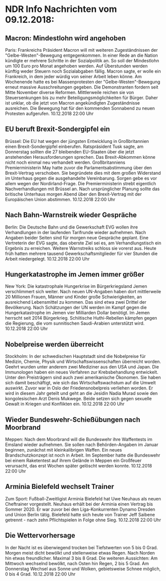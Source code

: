 # NDR Info Nachrichten vom 09.12.2018:


## Macron: Mindestlohn wird angehoben
Paris:	Frankreichs Präsident Macron will mit weiteren Zugeständnissen der "Gelbe-Westen"-Bewegung entgegenkommen. In einer Rede an die Nation kündigte er mehrere Schritte in der Sozialpolitik an. So soll der Mindestlohn um 100 Euro pro Monat angehoben werden. Auf Überstunden werden künftig weder Steuern noch Sozialabgaben fällig. Macron sagte, er wolle ein Frankreich, in dem jeder würdig von seiner Arbeit leben könne. Am Wochenende hatte es bei Massenprotesten der "Gelbe-Westen"-Bewegung erneut massive Ausschreitungen gegeben. Die Demonstranten fordern seit Mitte November diverse Reformen. Mittlerweile reichen sie von Steuersenkungen bis zu mehr Beteiligungsmöglichkeiten für Bürger. Daher ist unklar, ob die jetzt von Macron angekündigten Zugeständnisse ausreichen. Die Bewegung hat für den kommenden Sonnabend zu neuen Protesten aufgerufen. 10.12.2018 22:00 Uhr 

## EU beruft Brexit-Sondergipfel ein
Brüssel:	Die EU hat wegen der jüngsten Entwicklung in Großbritannien einen Brexit-Sondergipfel einberufen. Ratspräsident Tusk sagte, am Donnerstag sollten die 27 bleibenden EU-Staaten über die jetzt anstehenden Herausforderungen sprechen. Das Brexit-Abkommen könne nicht noch einmal neu verhandelt werden. Großbritanniens Premierministerin May hatte zuvor die Parlamentsabstimmung über den Brexit-Vertrag verschoben. Sie begründete dies mit dem großen Widerstand im Unterhaus gegen die ausgehandelte Vereinbarung. Sorgen gebe es vor allem wegen der Nordirland-Frage. Die Premierministerin strebt eigentlich Nachverhandlungen mit Brüssel an. Nach ursprünglicher Planung sollte das britische Unterhaus morgen Abend über den Brexit-Vertrag mit der Europäischen Union abstimmen. 10.12.2018 22:00 Uhr 

## Nach Bahn-Warnstreik wieder Gespräche
Berlin: Die Deutsche Bahn und die Gewerkschaft EVG wollen ihre Verhandlungen in der laufenden Tarifrunde wieder aufnehmen. Nach Angaben beider Seiten sind für morgen neue Gespräche geplant. Eine Vertreterin der EVG sagte, das oberste Ziel sei es, am Verhandlungstisch ein Ergebnis zu erreichen. Weitere Warnstreiks schloss sie vorerst aus. Heute früh hatten mehrere tausend Gewerkschaftsmitglieder für vier Stunden die Arbeit niedergelegt. 10.12.2018 22:00 Uhr 

## Hungerkatastrophe im Jemen immer größer
New York:	Die katastrophale Hungerkrise im Bürgerkriegsland Jemen verschlimmert sich weiter. Nach neuen UN-Angaben haben dort mittlerweile 20 Millionen Frauen, Männer und Kinder große Schwierigkeiten, an ausreichend Lebensmittel zu kommen. Das sind etwa zwei Drittel der Bevölkerung. Nach Schätzungen der UN werden im Kampf gegen die Hungerkatastrophe im Jemen vier Milliarden Dollar benötigt. Im Jemen herrscht seit 2014 Bürgerkrieg. Schiitische Huthi-Rebellen kämpfen gegen die Regierung, die vom sunnitischen Saudi-Arabien unterstützt wird. 10.12.2018 22:00 Uhr 

## Nobelpreise werden überreicht
Stockholm: In der schwedischen Hauptstadt sind die Nobelpreise für Medizin, Chemie, Physik und Wirtschaftswissenschaften überreicht worden. Geehrt wurden unter anderem zwei Mediziner aus den USA und Japan. Die Immunologen haben ein neues Verfahren zur Krebsbehandlung entwickelt. Unter den Preisträgern sind auch zwei amerikanische Ökonomen. Sie haben sich damit beschäftigt, wie sich das Wirtschaftswachstum auf die Umwelt auswirkt. Zuvor war in Oslo der Friedensnobelpreis verliehen worden. Er wird in diesem Jahr geteilt und geht an die Jesidin Nadia Murad sowie den kongolesischen Arzt Denis Mukwege. Beide setzen sich gegen sexuelle Gewalt in Kriegen und Konflikten ein. 10.12.2018 22:00 Uhr 

## Wieder Bundeswehr-Schießübungen nach Moorbrand
Meppen: Nach dem Moorbrand will die Bundeswehr ihre Waffentests im Emsland wieder aufnehmen. Sie sollen nach Behörden-Angaben im Januar beginnen, zunächst mit kleinkalibrigen Waffen. Ein neues Brandschutzkonzept ist noch in Arbeit. Im September hatte die Bundeswehr bei einem Raketentest auf ihrem Gelände in Meppen ein Großfeuer verursacht, das erst Wochen später gelöscht werden konnte. 10.12.2018 22:00 Uhr 

## Arminia Bielefeld wechselt Trainer
Zum Sport:	Fußball-Zweitligist Arminia Bielefeld hat Uwe Neuhaus als neuen Cheftrainer vorgestellt. Neuhaus erhält bei der Arminia einen Vertrag bis Sommer 2020. Er war zuvor bei den Liga-Konkurrenten Dynamo Dresden und Union Berlin tätig. Bielefeld hatte sich heute von Trainer Jeff Saibene getrennt - nach zehn Pflichtspielen in Folge ohne Sieg. 10.12.2018 22:00 Uhr 

## Die Wettervorhersage
In der Nacht ist es überwiegend trocken bei Tiefstwerten von 5 bis 0 Grad. Morgen meist dicht bewölkt und stellenweise etwas Regen. Nach Norden hin etwas freundlicher. Maximal 3 bis 8 Grad. Die weiteren Aussichten: Am Mittwoch wechselnd bewölkt, nach Osten hin Regen, 2 bis 5 Grad. Am Donnerstag Wechsel aus Sonne und Wolken, gebietsweise Schnee möglich, 0 bis 4 Grad. 10.12.2018 22:00 Uhr 
